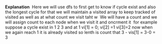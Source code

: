 **Explanation**
​
Here we will use dfs to first get to know if cycle exist and also the longest cycle for that we will maintain a visited array to keep tracked of visited as well as at what count we visit taht w
​
We will have a count and we will assign count to each node when we visit it and oncrment it
​
for example suppose a cycle exist in 1 2 3 and at 1 vi[1] = 0;
vi[2] =1 vi[3]=2 now when we again reach 1 it is already visited so lenth is count that 3 - vis[1] = 3-0 = 3